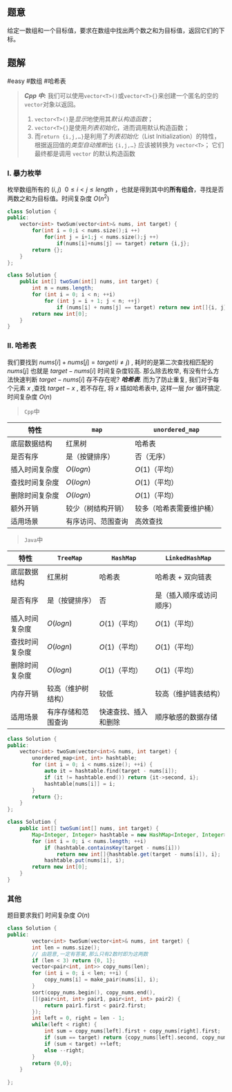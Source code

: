 ## 题意
给定一数组和一个目标值，要求在数组中找出两个数之和为目标值，返回它们的下标。

## 题解
#easy #数组 #哈希表

> ***Cpp 中:***
> 我们可以使用`vector<T>()`或`vector<T>{}`来创建一个匿名的空的`vector`对象以返回。
> 1. `vector<T>()`是*显示*地使用其*默认构造函数*；
> 2. `vector<T>{}`是使用*列表初始化*，进而调用默认构造函数；
> 3. 而`return {i,j,…}`是利用了*列表初始化*（List Initialization）的特性，根据返回值的*类型自动推断*出 `{i,j,…}` 应该被转换为 `vector<T>`；
> 它们最终都是调用 `vector` 的默认构造函数

### I. 暴力枚举
枚举数组所有的 $(i,j)\ \ 0≤i<j≤length$ ，也就是得到其中的**所有组合**，寻找是否两数之和为目标值。时间复杂度 $O(n^2)$ 
```cpp
class Solution {
public:
    vector<int> twoSum(vector<int>& nums, int target) {
        for(int i = 0;i < nums.size();i ++)
            for(int j = i+1;j < nums.size();j ++)
                if(nums[i]+nums[j] == target) return {i,j};
        return {};
    }
};
```
```java
class Solution {
    public int[] twoSum(int[] nums, int target) {
        int n = nums.length;
        for (int i = 0; i < n; ++i) 
            for (int j = i + 1; j < n; ++j) 
                if (nums[i] + nums[j] == target) return new int[]{i, j};
        return new int[0];
    }
}
```
### II. 哈希表
我们要找到 $nums[i]+nums[j]=target(i≠j)$ , 耗时的是第二次查找相匹配的 $nums[j]$ 也就是 $target-nums[i]$ 时间复杂度较高. 那么除去枚举, 有没有什么方法快速判断 $target-nums[i]$ 存不存在呢? ***哈希表***. 而为了防止重复, 我们对于每个元素 $x$ ,查找 $target-x$ , 若不存在, 将 $x$ 插如哈希表中, 这样一层 $for$ 循环搞定. 时间复杂度 $O(n)$

> `Cpp`中

| 特性      | `map`      | `unordered_map` |
| ------- | ---------- | --------------- |
| 底层数据结构  | 红黑树        | 哈希表             |
| 是否有序    | 是（按键排序）    | 否（无序）           |
| 插入时间复杂度 | $O(log⁡n)$ | $O(1)$（平均）      |
| 查找时间复杂度 | $O(log⁡n)$ | $O(1)$（平均）      |
| 删除时间复杂度 | $O(log⁡n)$ | $O(1)$（平均）      |
| 额外开销    | 较少（树结构开销）  | 较多（哈希表需要维护桶）    |
| 适用场景    | 有序访问、范围查询  | 高效查找            |
> `Java`中

| 特性      | `TreeMap`  | `HashMap`  | `LinkedHashMap` |
| ------- | ---------- | ---------- | --------------- |
| 底层数据结构  | 红黑树        | 哈希表        | 哈希表 + 双向链表      |
| 是否有序    | 是（按键排序）    | 否          | 是（插入顺序或访问顺序）    |
| 插入时间复杂度 | $O(log⁡n)$ | $O(1)$（平均） | $O(1)$（平均）      |
| 查找时间复杂度 | $O(log⁡n)$ | $O(1)$（平均） | $O(1)$（平均）      |
| 删除时间复杂度 | $O(log⁡n)$ | $O(1)$（平均） | $O(1)$（平均）      |
| 内存开销    | 较高（维护树结构）  | 较低         | 较高（维护链表结构）      |
| 适用场景    | 有序存储和范围查询  | 快速查找、插入和删除 | 顺序敏感的数据存储       |
```cpp
class Solution {
public:
    vector<int> twoSum(vector<int>& nums, int target) {
        unordered_map<int, int> hashtable;
        for (int i = 0; i < nums.size(); ++i) {
            auto it = hashtable.find(target - nums[i]);
            if (it != hashtable.end()) return {it->second, i};
            hashtable[nums[i]] = i;
        }
        return {};
    }
};
```
```java
class Solution {
    public int[] twoSum(int[] nums, int target) {
        Map<Integer, Integer> hashtable = new HashMap<Integer, Integer>();
        for (int i = 0; i < nums.length; ++i)
            if (hashtable.containsKey(target - nums[i])) 
                return new int[]{hashtable.get(target - nums[i]), i};
            hashtable.put(nums[i], i);
        return new int[0];
    }
}
```

### 其他
题目要求我们
时间复杂度 $O(n)$
```cpp
class Solution {
public:
        vector<int> twoSum(vector<int>& nums, int target) {
        int len = nums.size();
        // 由题意,一定有答案,那么只有2数时即为这两数
        if (len < 3) return {0, 1};
        vector<pair<int, int>> copy_nums(len);
        for (int i = 0; i < len; ++i) {
            copy_nums[i] = make_pair(nums[i], i);
        }
        sort(copy_nums.begin(), copy_nums.end(), 
        [](pair<int, int> pair1, pair<int, int> pair2) {
            return pair1.first < pair2.first;
        });
        int left = 0, right = len - 1;
        while(left < right) {
            int sum = copy_nums[left].first + copy_nums[right].first;
            if (sum == target) return {copy_nums[left].second, copy_nums[right].second};
            if (sum < target) ++left;
            else --right;
        }
        return {0,0};
    }
   
};
```